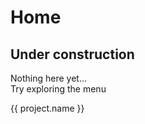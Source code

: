 <script setup>
	const projects = [{
		name: "ProTeGe v2"
	}, {name: "ProTeGe v1"}, {name: "dice-pool-calc"}]
</script>

# Home

## Under construction

Nothing here yet...<br>
Try exploring the menu

<div v-for="project in projects">
{{ project.name }}
</div>
